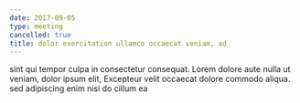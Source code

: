 ```yaml
---
date: 2017-09-05
type: meeting
cancelled: true
title: dolor exercitation ullamco occaecat veniam, ad
---
```

sint qui tempor culpa in consectetur consequat. Lorem dolore aute nulla ut veniam, dolor ipsum elit, Excepteur velit occaecat dolore commodo aliqua. sed adipiscing enim nisi do cillum ea